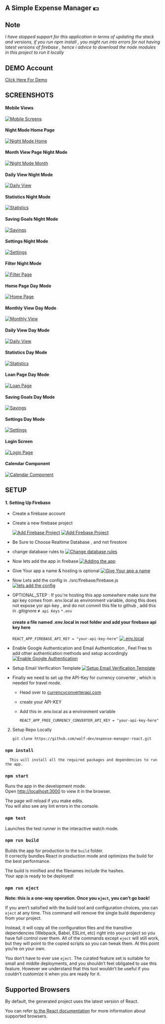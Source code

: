 ## A Simple Expense Manager 💵

## Note

*_I have stopped support for this application in terms of updating the stack and versions, if you run npm install , you might run into errors for not having latest versions of firebase , hence i advice to download the node modules in this project to run it locally_*

## DEMO Account

[Click Here For Demo](https://money-management-f57f8.web.app/)


## SCREENSHOTS

#### Mobile Views
[![Mobile Screens](https://i.postimg.cc/c1jZTXVX/mobile-Views.png)](https://money-management-f57f8.web.app/)

#### Night Mode Home Page
[![Night Mode Home](https://i.postimg.cc/mZVBMTwf/Home1.png)](https://money-management-f57f8.web.app/)

#### Month View Page Night Mode
[![Night Mode Month](https://i.postimg.cc/jqvn50nC/MONTHLY-NIGHT-MODE.png)](https://money-management-f57f8.web.app/)

#### Daily View Night Mode
[![Daily View](https://i.postimg.cc/BQQDcQfx/DAILY-NIGHT-MODE.png)](https://money-management-f57f8.web.app/)

#### Statistics Night Mode
[![Statistics](https://i.postimg.cc/1tm5hXHB/STATISTICS-NIGHT-MODE2.png)](https://money-management-f57f8.web.app/)

#### Saving Goals Night Mode
[![Savings](https://i.postimg.cc/WbBNpX8h/SAVINGS-NIGHT-MODE.png)](https://money-management-f57f8.web.app/)

#### Settings Night Mode
[![Settings](https://i.postimg.cc/ydrHhkwd/expense-manager-night-mode.png)](https://money-management-f57f8.web.app/)

#### Filter Night Mode
[![Filter Page](https://i.postimg.cc/kM2rDJ8Y/FILTER-NIGHT-MODE.png)](https://money-management-f57f8.web.app/)

#### Home Page Day Mode
[![Home Page](https://i.postimg.cc/25XXmXdt/HOMEDAY4.png)](https://money-management-f57f8.web.app/)

#### Monthly View Day Mode
[![Monthly View](https://i.postimg.cc/qqmNZyH2/MONTH-VIEW-DAY.png)](https://money-management-f57f8.web.app/)

#### Daily View Day Mode
[![Daily View](https://i.postimg.cc/cCT3yPwg/DAILY-DAY-MODE.png)](https://money-management-f57f8.web.app/)

#### Statistics Day Mode
[![Statistics](https://i.postimg.cc/Wz43rzqz/STATISTICS-DAY-MODE.png)](https://money-management-f57f8.web.app/)

#### Loan Page Day Mode
[![Loan Page](https://s25.postimg.cc/s16nf3kxb/loan.png)](https://money-management-f57f8.web.app/)

#### Saving Goals Day Mode
[![Savings](https://i.postimg.cc/fRYwVmq5/SAVINGS-DAY-MODE.png)](https://money-management-f57f8.web.app/)

#### Settings Day Mode
[![Settings](https://i.postimg.cc/ydrHhkwd/expense-manager-night-mode.png)](https://money-management-f57f8.web.app/)

#### Login Screen
[![Login Page](https://s25.postimg.cc/jvolgx1tb/login.png)](https://money-management-f57f8.web.app/)

#### Calendar Component
[![Calendar Component](https://i.postimg.cc/DyZ1TZnM/calendar-component.png)](https://money-management-f57f8.web.app/)

## SETUP

#### 1. Setting Up Firebase 
- Create a firebase account

- Create a new firebase project 

  [![Add Firebase Project](https://i.postimg.cc/TwvMnjTk/add-Firebase.png)](https://i.postimg.cc/TwvMnjTk/add-Firebase.png)
  [![Add Firebase Project](https://i.postimg.cc/fL74C3LM/add-project.png)](https://i.postimg.cc/fL74C3LM/add-project.png)
  
- Be Sure to Choose Realtime Database , and not firestore

- change database rules to 
  [![Change database rules](https://i.postimg.cc/3N3scK4m/firebase-database-rules.png)](https://i.postimg.cc/3N3scK4m/firebase-database-rules.png)
  
- Now lets add the app in firebase
  [![Adding the app](https://i.postimg.cc/x15nGjnk/add-app1.png)](https://i.postimg.cc/x15nGjnk/add-app1.png)
  
- Give Your app a name & hosting is optional
  [![Give Your app a name](https://i.postimg.cc/9MR2jGTT/adding-firebase1.png)](https://i.postimg.cc/9MR2jGTT/adding-firebase1.png)
  
- Now Lets add the config in ./src/firebase/firebase.js
  [![lets add the config](https://i.postimg.cc/LXcp4nBW/adding-firebase2.png)](https://i.postimg.cc/LXcp4nBW/adding-firebase2.png)
  
- OPTIONAL_STEP : If you're hosting this app somewhere make sure the api key comes from .env.local as environment variable, doing this does not expose yor api-key , and do not commit this file to github , add this in .gitignore 
    `# api Keys`
    `*.env`
 
    #### create a file named .env.local in root folder and add your firebase api key here
    
     `REACT_APP_FIREBASE_API_KEY = "your-api-key-here"`
     [![.env.local](https://i.postimg.cc/fLZcGv1q/env-local.png)](https://i.postimg.cc/fLZcGv1q/env-local.png)
  
- Enable Google Authentication and Email Authentication , Feel Free to add other authentication methods and setup accordingly
  [![Enable Google Authentication](https://i.postimg.cc/593dFFT3/firebase-enable-auth-methods.png)](https://i.postimg.cc/593dFFT3/firebase-enable-auth-methods.png)
  
- Setup Email Verification Template
  [![Setup Email Verification Template](https://i.postimg.cc/pXLNQLtt/firebase-setup-firebase-email-verification-templates.png)](https://i.postimg.cc/pXLNQLtt/firebase-setup-firebase-email-verification-templates.png)
  
- Finally we need to set up the API-Key for currency converter , which is needed for travel mode.
    - Head over to [currencyconverterapi.com](https://free.currencyconverterapi.com/)
    - create your API-KEY 
    - Add this in .env.local as a environment variable
    
        `REACT_APP_FREE_CURRENCY_CONVERTER_API_KEY = "your-api-key-here"`
  
 2. Setup Repo Locally
 
    `git clone https://github.com/walf-dev/expense-manager-react.git`

### `npm install`

      This will install all the required packages and dependencies to run the app.

### `npm start`

  Runs the app in the development mode.<br>
  Open [http://localhost:3000](http://localhost:3000) to view it in the browser.

  The page will reload if you make edits.<br>
  You will also see any lint errors in the console.

### `npm test`

Launches the test runner in the interactive watch mode.<br>

### `npm run build`

Builds the app for production to the `build` folder.<br>
It correctly bundles React in production mode and optimizes the build for the best performance.

The build is minified and the filenames include the hashes.<br>
Your app is ready to be deployed!

### `npm run eject`

**Note: this is a one-way operation. Once you `eject`, you can’t go back!**

If you aren’t satisfied with the build tool and configuration choices, you can `eject` at any time. This command will remove the single build dependency from your project.

Instead, it will copy all the configuration files and the transitive dependencies (Webpack, Babel, ESLint, etc) right into your project so you have full control over them. All of the commands except `eject` will still work, but they will point to the copied scripts so you can tweak them. At this point you’re on your own.

You don’t have to ever use `eject`. The curated feature set is suitable for small and middle deployments, and you shouldn’t feel obligated to use this feature. However we understand that this tool wouldn’t be useful if you couldn’t customize it when you are ready for it.

## Supported Browsers

By default, the generated project uses the latest version of React.

You can refer [to the React documentation](https://reactjs.org/docs/react-dom.html#browser-support) for more information about supported browsers.

